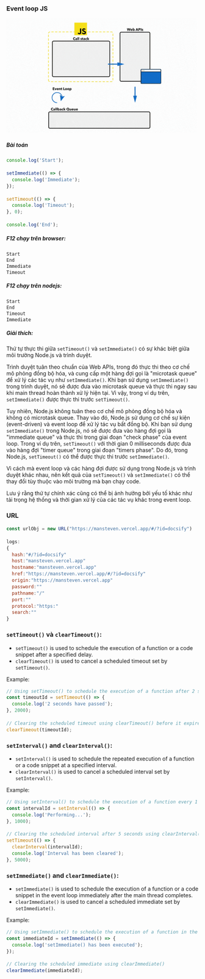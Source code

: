 ### Event loop JS

![Async && Sync](./img/ev-loop.gif) 

##### Bài toán

```js
console.log('Start');

setImmediate(() => {
  console.log('Immediate');
});

setTimeout(() => {
  console.log('Timeout');
}, 0);

console.log('End');
```

##### F12 chạy trên browser: 

```shell
Start
End
Immediate
Timeout
```

##### F12 chạy trên nodejs: 

```shell
Start
End
Timeout
Immediate
```

##### Giải thích:

Thứ tự thực thi giữa `setTimeout()` và `setImmediate()` có sự khác biệt giữa môi trường Node.js và trình duyệt. 

Trình duyệt tuân theo chuẩn của Web APIs, trong đó thực thi theo cơ chế mô phỏng đồng bộ hóa, và cung cấp một hàng đợi gọi là "microtask queue" để xử lý các tác vụ như `setImmediate()`. Khi bạn sử dụng `setImmediate()` trong trình duyệt, nó sẽ được đưa vào microtask queue và thực thi ngay sau khi main thread hoàn thành xử lý hiện tại. Vì vậy, trong ví dụ trên, `setImmediate()` được thực thi trước `setTimeout()`.

Tuy nhiên, Node.js không tuân theo cơ chế mô phỏng đồng bộ hóa và không có microtask queue. Thay vào đó, Node.js sử dụng cơ chế sự kiện (event-driven) và event loop để xử lý tác vụ bất đồng bộ. Khi bạn sử dụng `setImmediate()` trong Node.js, nó sẽ được đưa vào hàng đợi gọi là "immediate queue" và thực thi trong giai đoạn "check phase" của event loop. Trong ví dụ trên, `setTimeout()` với thời gian 0 milliseconds được đưa vào hàng đợi "timer queue" trong giai đoạn "timers phase". Do đó, trong Node.js, `setTimeout()` có thể được thực thi trước `setImmediate()`.

Vì cách mà event loop và các hàng đợi được sử dụng trong Node.js và trình duyệt khác nhau, nên kết quả của `setTimeout()` và `setImmediate()` có thể thay đổi tùy thuộc vào môi trường mà bạn chạy code.

Lưu ý rằng thứ tự chính xác cũng có thể bị ảnh hưởng bởi yếu tố khác như tải trọng hệ thống và thời gian xử lý của các tác vụ khác trong event loop.

### URL
```js
const urlObj = new URL("https://mansteven.vercel.app/#/?id=docsify")

logs:
{
  hash:"#/?id=docsify"
  host:"mansteven.vercel.app"
  hostname:"mansteven.vercel.app"
  href:"https://mansteven.vercel.app/#/?id=docsify"
  origin:"https://mansteven.vercel.app"
  password:""
  pathname:"/"
  port:""
  protocol:"https:"
  search:""
}
```

### `setTimeout()` và `clearTimeout()`:
   - `setTimeout()` is used to schedule the execution of a function or a code snippet after a specified delay.
   - `clearTimeout()` is used to cancel a scheduled timeout set by `setTimeout()`.

Example:
```javascript
// Using setTimeout() to schedule the execution of a function after 2 seconds
const timeoutId = setTimeout(() => {
  console.log('2 seconds have passed');
}, 2000);

// Clearing the scheduled timeout using clearTimeout() before it expires
clearTimeout(timeoutId);
```
### `setInterval()` and `clearInterval()`:
   - `setInterval()` is used to schedule the repeated execution of a function or a code snippet at a specified interval.
   - `clearInterval()` is used to cancel a scheduled interval set by `setInterval()`.

Example:
```javascript
// Using setInterval() to schedule the execution of a function every 1 second
const intervalId = setInterval(() => {
  console.log('Performing...');
}, 1000);

// Clearing the scheduled interval after 5 seconds using clearInterval()
setTimeout(() => {
  clearInterval(intervalId);
  console.log('Interval has been cleared');
}, 5000);
```

### `setImmediate()` and `clearImmediate()`:
   - `setImmediate()` is used to schedule the execution of a function or a code snippet in the event loop immediately after the main thread completes.
   - `clearImmediate()` is used to cancel a scheduled immediate set by `setImmediate()`.

Example:
```javascript
// Using setImmediate() to schedule the execution of a function in the event loop
const immediateId = setImmediate(() => {
  console.log('setImmediate() has been executed');
});

// Clearing the scheduled immediate using clearImmediate()
clearImmediate(immediateId);
```